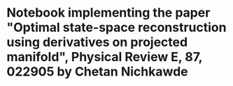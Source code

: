 # Notebook implementing the paper "Optimal state-space reconstruction using derivatives on projected manifold", Physical Review E, 87, 022905 by Chetan Nichkawde
